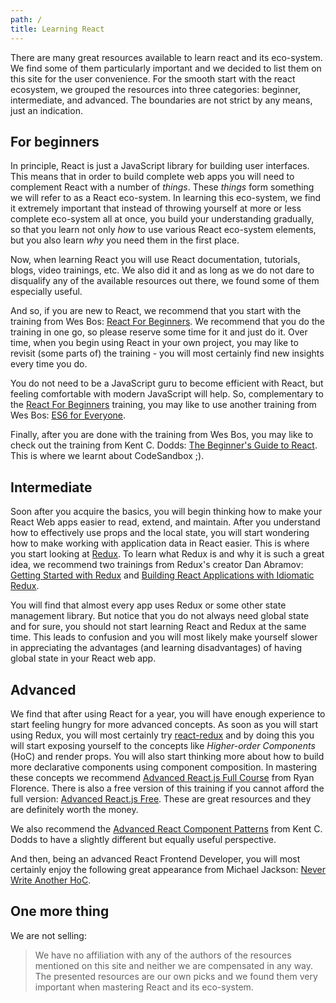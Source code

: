 ```yaml
---
path: /
title: Learning React
---
```


There are many great resources available to learn react and its eco-system. We find some of them particularly important and we decided to list them on this site for the user convenience. For the smooth start with the react ecosystem, we grouped the resources into three categories: beginner, intermediate, and advanced. The boundaries are not strict by any means, just an indication.

## For beginners

In principle, React is just a JavaScript library for building user interfaces. This means that in order to build complete web apps you will need to complement React with a number of *things*. These *things* form something we will refer to as a React eco-system. In learning this eco-system, we find it extremely important that instead of throwing yourself at more or less complete eco-system all at once, you build your understanding gradually, so that you learn not only *how* to use various React eco-system elements, but you also learn *why* you need them in the first place.


Now, when learning React you will use React documentation, tutorials, blogs, video trainings, etc. We also did it and as long as we do not dare to disqualify any of the available resources out there, we found some of them especially useful.

And so, if you are new to React, we recommend that you start with the training from Wes Bos: [React For Beginners]. We recommend that you do the training in one go, so please reserve some time for it and just do it. Over time, when you begin using React in your own project, you may like to revisit (some parts of) the training - you will most certainly find new insights every time you do.

You do not need to be a JavaScript guru to become efficient with React, but feeling comfortable with modern JavaScript will help. So, complementary to the [React For Beginners] training, you may like to use another training from Wes Bos: [ES6 for   Everyone].

Finally, after you are done with the training from Wes Bos, you may like to check out the training from Kent C. Dodds: [The Beginner's Guide to React]. This is where we learnt about CodeSandbox ;).

[React For Beginners]: https://reactforbeginners.com
[ES6 for Everyone]: https://es6.io
[The Beginner's Guide to React]: https://egghead.io/courses/the-beginner-s-guide-to-react

## Intermediate

Soon after you acquire the basics, you will begin thinking how to make your React Web apps easier to read, extend, and maintain. After you understand how to effectively use props and the local state, you will start wondering how to make working with application data in React easier. This is where you start looking at [Redux]. To learn what Redux is and why it is such a great idea, we recommend two trainings from Redux's creator Dan Abramov: [Getting Started with Redux] and [Building React Applications with Idiomatic Redux].

You will find that almost every app uses Redux or some other state management library. But notice that you do not always need global state and for sure, you should not start learning React and Redux at the same time. This leads to confusion and you will most likely make yourself slower in appreciating the advantages (and learning disadvantages) of having global state in your React web app.

[Redux]: https://redux.js.org
[Getting Started with Redux]: https://egghead.io/courses/getting-started-with-redux
[Building React Applications with Idiomatic Redux]: https://egghead.io/courses/building-react-applications-with-idiomatic-redux

## Advanced

We find that after using React for a year, you will have enough experience to start feeling hungry for more advanced concepts. As soon as you will start using Redux, you will most certainly try [react-redux] and by doing this you will start exposing yourself to the concepts like *Higher-order Components* (HoC) and render props. You will also start thinking more about how to build more declarative components using component composition. In mastering these concepts we recommend [Advanced React.js Full Course] from Ryan Florence. There is also a free version of this training if you cannot afford the full version: [Advanced React.js Free]. These are great resources and they are definitely worth the money.

We also recommend the [Advanced React Component Patterns] from Kent C. Dodds to have a slightly different but equally useful perspective.

And then, being an advanced React Frontend Developer, you will most certainly enjoy the following great appearance from Michael Jackson: [Never Write Another HoC].

## One more thing

We are not selling:

> We have no affiliation with any of the authors of the resources mentioned on this site and neither we are compensated in any way. The presented resources are our own picks and we found them very important when mastering React and its eco-system.


[react-redux]: https://github.com/reduxjs/react-redux
[Advanced React.js Full Course]: https://courses.reach.tech/p/advanced-react
[Advanced React.js Free]: https://courses.reach.tech/p/advanced-react-free
[Advanced React Component Patterns]: https://egghead.io/courses/advanced-react-component-patterns
[Never Write Another HoC]: https://www.youtube.com/watch?v=BcVAq3YFiuc
